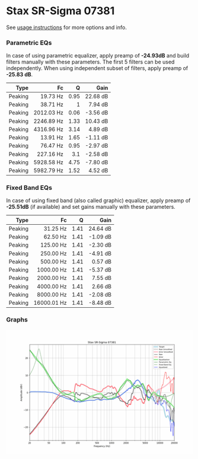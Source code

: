 # Stax SR-Sigma 07381
See [usage instructions](https://github.com/jaakkopasanen/AutoEq#usage) for more options and info.

### Parametric EQs
In case of using parametric equalizer, apply preamp of **-24.93dB** and build filters manually
with these parameters. The first 5 filters can be used independently.
When using independent subset of filters, apply preamp of **-25.83 dB**.

| Type    | Fc         |    Q | Gain     |
|--------:|-----------:|-----:|---------:|
| Peaking | 19.73 Hz   | 0.95 | 22.68 dB |
| Peaking | 38.71 Hz   | 1    | 7.94 dB  |
| Peaking | 2012.03 Hz | 0.06 | -3.56 dB |
| Peaking | 2246.89 Hz | 1.33 | 10.43 dB |
| Peaking | 4316.96 Hz | 3.14 | 4.89 dB  |
| Peaking | 13.91 Hz   | 1.65 | -1.11 dB |
| Peaking | 76.47 Hz   | 0.95 | -2.97 dB |
| Peaking | 227.16 Hz  | 3.1  | -2.58 dB |
| Peaking | 5928.58 Hz | 4.75 | -7.80 dB |
| Peaking | 5982.79 Hz | 1.52 | 4.52 dB  |

### Fixed Band EQs
In case of using fixed band (also called graphic) equalizer, apply preamp of **-25.51dB**
(if available) and set gains manually with these parameters.

| Type    | Fc          |    Q | Gain     |
|--------:|------------:|-----:|---------:|
| Peaking | 31.25 Hz    | 1.41 | 24.64 dB |
| Peaking | 62.50 Hz    | 1.41 | -1.09 dB |
| Peaking | 125.00 Hz   | 1.41 | -2.30 dB |
| Peaking | 250.00 Hz   | 1.41 | -4.91 dB |
| Peaking | 500.00 Hz   | 1.41 | 0.57 dB  |
| Peaking | 1000.00 Hz  | 1.41 | -5.37 dB |
| Peaking | 2000.00 Hz  | 1.41 | 7.55 dB  |
| Peaking | 4000.00 Hz  | 1.41 | 2.66 dB  |
| Peaking | 8000.00 Hz  | 1.41 | -2.08 dB |
| Peaking | 16000.01 Hz | 1.41 | -8.48 dB |

### Graphs
![](./Stax%20SR-Sigma%2007381.png)